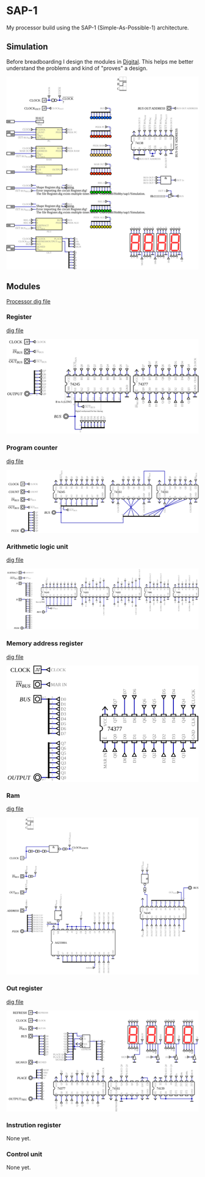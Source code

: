 # SAP-1

My processor build using the SAP-1 (Simple-As-Possible-1) architecture.

## Simulation

Before breadboarding I design the modules in [Digital](https://github.com/hneemann/Digital). This helps me better understand the problems and kind of "proves" a design.

![Processor simulation](./Schematics/Simulation%20Processor.svg)

## Modules

[Processor dig file](./Simulation/Processor.dig)

### Register

[dig file](./Simulation/Register.dig)

![Register simulation](./Schematics/Simulation%20Register.svg)

### Program counter

[dig file](./Simulation/Pc.dig)

![Register simulation](./Schematics/Simulation%20Pc.svg)

### Arithmetic logic unit

[dig file](./Simulation/Alu.dig)

![Register simulation](./Schematics/Simulation%20Alu.svg)

### Memory address register

[dig file](./Simulation/mar.dig)

![Register simulation](./Schematics/Simulation%20Mar.svg)

### Ram

[dig file](./Simulation/Ram.dig)

![Register simulation](./Schematics/Simulation%20Ram.svg)

### Out register

[dig file](./Simulation/Out.dig)

![Register simulation](./Schematics/Simulation%20Out.svg)

### Instrution register

None yet.

### Control unit

None yet.
